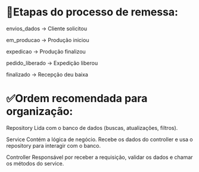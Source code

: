 # 🧾Etapas do processo de remessa:

envios_dados -> Cliente solicitou

em_producao -> Produção iniciou

expedicao -> Produção finalizou

pedido_liberado -> Expedição liberou

finalizado -> Recepção deu baixa

# ✅Ordem recomendada para organização:

Repository
Lida com o banco de dados (buscas, atualizações, filtros).

Service
Contém a lógica de negócio. Recebe os dados do controller e usa o repository para interagir com o banco.

Controller
Responsável por receber a requisição, validar os dados e chamar os métodos do service.
